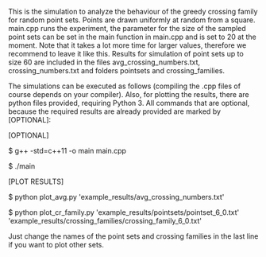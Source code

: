 

This is the simulation to analyze the behaviour of the greedy crossing family for random point sets.
Points are drawn uniformly at random from a square. main.cpp runs the experiment, the parameter for the 
size of the sampled point sets can be set in the main function in main.cpp and is set to 20 at the moment.
Note that it takes a lot more time for larger values, therefore we recommend to leave it like this. Results
for simulation of point sets up to size 60 are included in the files avg_crossing_numbers.txt, crossing_numbers.txt 
and folders pointsets and crossing_families. 

The simulations can be executed as follows (compiling the .cpp files of course depends on your compiler).
Also, for plotting the results, there are python files provided, requiring Python 3.
All commands that are optional, because the required results are already provided are marked by [OPTIONAL]:


[OPTIONAL]

$ g++ -std=c++11 -o main main.cpp

$ ./main

[PLOT RESULTS]

$ python plot_avg.py 'example_results/avg_crossing_numbers.txt'

$ python plot_cr_family.py 'example_results/pointsets/pointset_6_0.txt' 'example_results/crossing_families/crossing_family_6_0.txt'

Just change the names of the point sets and crossing families in the last line if you want to plot other sets.

